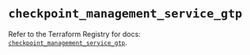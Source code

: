 # `checkpoint_management_service_gtp`

Refer to the Terraform Registry for docs: [`checkpoint_management_service_gtp`](https://registry.terraform.io/providers/checkpointsw/checkpoint/2.11.0/docs/resources/management_service_gtp).
